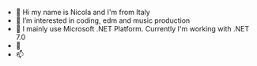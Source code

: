 - 👋 Hi my name is Nicola and I'm from Italy
- 👀 I’m interested in coding, edm and music production 
- 🌱 I mainly use Microsoft .NET Platform. Currently I'm working with .NET 7.0
- 💞️ 
- 📫 

<!---
NicolaSilvestri22/NicolaSilvestri22 is a ✨ special ✨ repository because its `README.md` (this file) appears on your GitHub profile.
You can click the Preview link to take a look at your changes.
--->
